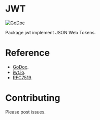 JWT
====

[![GoDoc](https://godoc.org/github.com/mapleque/kelp/jwt?status.svg)](https://godoc.org/github.com/mapleque/kelp/jwt)

Package jwt implement JSON Web Tokens.

Reference
====

- [GoDoc](https://godoc.org/github.com/mapleque/kelp/jwt).
- [jwt.io](https://jwt.io).
- [RFC7519](https://tools.ietf.org/html/rfc7519#section-10.4.1).

Contributing
====

Please post issues.
